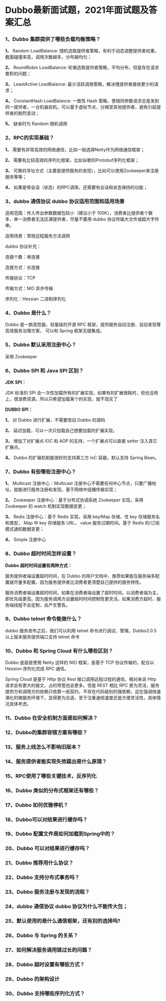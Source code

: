 # Dubbo最新面试题，2021年面试题及答案汇总

### 1、Dubbo 集群提供了哪些负载均衡策略？

**1、** Random LoadBalance: 随机选取提供者策略，有利于动态调整提供者权重。截面碰撞率高，调用次数越多，分布越均匀；

**2、** RoundRobin LoadBalance: 轮循选取提供者策略，平均分布，但是存在请求累积的问题；

**3、** LeastActive LoadBalance: 最少活跃调用策略，解决慢提供者接收更少的请求；

**4、** ConstantHash LoadBalance: 一致性 Hash 策略，使相同参数请求总是发到同一提供者，一台机器宕机，可以基于虚拟节点，分摊至其他提供者，避免引起提供者的剧烈变动；

**5、** 缺省时为 Random 随机调用


### 2、RPC的实现基础？

**1、** 需要有非常高效的网络通信，比如一般选择Netty作为网络通信框架；

**2、** 需要有比较高效的序列化框架，比如谷歌的Protobuf序列化框架；

**3、** 可靠的寻址方式（主要是提供服务的发现），比如可以使用Zookeeper来注册服务等等；

**4、** 如果是带会话（状态）的RPC调用，还需要有会话和状态保持的功能；


### 3、dubbo 通信协议 dubbo 协议适用范围和适用场景

适用范围：传入传出参数数据包较小（建议小于 100K），消费者比提供者个数多，单一消费者无法压满提供者，尽量不要用 dubbo 协议传输大文件或超大字符串。

适用场景：常规远程服务方法调用

dubbo 协议补充：

连接个数：单连接

连接方式：长连接

传输协议：TCP

传输方式：NIO 异步传输

序列化：Hessian 二进制序列化


### 4、Dubbo 是什么？

Dubbo 是一款高性能、轻量级的开源 RPC 框架，提供服务自动注册、自动发现等高效服务治理方案， 可以和 Spring 框架无缝集成。


### 5、Dubbo 默认采用注册中心？

采用 Zookeeper


### 6、Dubbo SPI 和 Java SPI 区别？

**JDK SPI：**

JDK 标准的 SPI 会一次性加载所有的扩展实现，如果有的扩展很耗时，但也没用上，很浪费资源。所以只希望加载某个的实现，就不现实了

**DUBBO SPI：**

**1、** 对 Dubbo 进行扩展，不需要改动 Dubbo 的源码

**2、** 延迟加载，可以一次只加载自己想要加载的扩展实现。

**3、** 增加了对扩展点 IOC 和 AOP 的支持，一个扩展点可以直接 setter 注入其它扩展点。

**4、** Dubbo 的扩展机制能很好的支持第三方 IoC 容器，默认支持 Spring Bean。


### 7、Dubbo 有些哪些注册中心？

**1、** Multicast 注册中心：Multicast 注册中心不需要任何中心节点，只要广播地址，就能进行服务注册和发现。基于网络中组播传输实现；

**2、** Zookeeper 注册中心：基于分布式协调系统 Zookeeper 实现，采用Zookeeper 的 watch 机制实现数据变更；

**3、** Redis 注册中心：基于 Redis 实现，采用 key/Map 存储，住 key 存储服务名和类型， Map 中 key 存储服务 URL， value 服务过期时间。基于 Redis 的/订阅模式通知数据变更；

**4、** Simple 注册中心


### 8、Dubbo 超时时间怎样设置？

**Dubbo 超时时间设置有两种方式：**

服务提供者端设置超时时间，在 Dubbo 的用户文档中，推荐如果能在服务端多配置就尽量多配置，因为服务提供者比消费者更清楚自己提供的服务特性。

服务消费者端设置超时时间，如果在消费者端设置了超时时间，以消费者端为主，即优先级更高。因为服务调用方设置超时时间控制性更灵活。如果消费方超时，服务端线程不会定制，会产生警告。


### 9、Dubbo telnet 命令能做什么？

dubbo 服务发布之后，我们可以利用 telnet 命令进行调试、管理。Dubbo2.0.5 以上版本服务提供端口支持 telnet 命令


### 10、Dubbo 和 Spring Cloud 有什么哪些区别？

Dubbo 底层是使用 Netty 这样的 NIO 框架，是基于 TCP 协议传输的，配合以 Hession 序列化完成 RPC 通信。

Spring Cloud 是基于 Http 协议 Rest 接口调用远程过程的通信，相对来说 Http 请求会有更大的报文，占的带宽也会更多。但是 REST 相比 RPC 更为灵活，服务提供方和调用方的依赖只依靠一纸契约，不存在代码级别的强依赖，这在强调快速演化的微服务环境下，显得更为合适，至于注重通信速度还是方便灵活性，具体情况具体考虑。


### 11、Dubbo 在安全机制方面是如何解决？
### 12、Dubbo的集群容错方案有哪些？
### 13、服务上线怎么不影响旧版本？
### 14、服务提供者能实现失效踢出是什么原理？
### 15、RPC使用了哪些关键技术，反序列化
### 16、Dubbo 类似的分布式框架还有哪些？
### 17、Dubbo 如何优雅停机？
### 18、Dubbo可以对结果进行缓存吗？
### 19、Dubbo 配置文件是如何加载到Spring中的？
### 20、Dubbo 可以对结果进行缓存吗？
### 21、Dubbo 推荐用什么协议？
### 22、Dubbo 支持分布式事务吗？
### 23、Dubbo 服务注册与发现的流程？
### 24、dubbo 通信协议 dubbo 协议为什么不能传大包；
### 25、默认使用的是什么通信框架，还有别的选择吗?
### 26、Dubbo 与 Spring 的关系？
### 27、如何解决服务调用链过长的问题？
### 28、Dubbo 超时设置有哪些方式？
### 29、Dubbo 的架构设计
### 30、Dubbo 支持哪些序列化方式？





